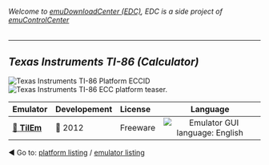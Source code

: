 ###### Welcome to [emuDownloadCenter (EDC)](https://github.com/PhoenixInteractiveNL/emuDownloadCenter/wiki/), EDC is a side project of [emuControlCenter](https://github.com/PhoenixInteractiveNL/emuControlCenter/wiki/)
***
## _Texas Instruments TI-86 (Calculator)_
![](https://raw.githubusercontent.com/wiki/PhoenixInteractiveNL/emuDownloadCenter/images_platform/ecc_ti86_cell.png "Texas Instruments TI-86 Platform ECCID")
![](https://raw.githubusercontent.com/wiki/PhoenixInteractiveNL/emuDownloadCenter/images_platform/ecc_ti86_teaser.png "Texas Instruments TI-86 ECC platform teaser.")

| Emulator | Developement | License | Language |
|:---------|:-------------|:--------|:--------:|
| [:file_folder: **TilEm**](https://github.com/PhoenixInteractiveNL/emuDownloadCenter/wiki/Emulator-tilem#menu) | :red_circle: 2012 | Freeware | ![](https://raw.githubusercontent.com/wiki/PhoenixInteractiveNL/emuDownloadCenter/images_flags/icon_flag_EN_24.png "Emulator GUI language: English") |

:arrow_backward: Go to: [platform listing](https://github.com/PhoenixInteractiveNL/emuDownloadCenter/wiki/EDC-Platform-List) / [emulator listing](https://github.com/PhoenixInteractiveNL/emuDownloadCenter/wiki/EDC-Emulator-List)
